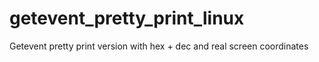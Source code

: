 # getevent_pretty_print_linux
Getevent pretty print version with hex + dec and real screen coordinates 


